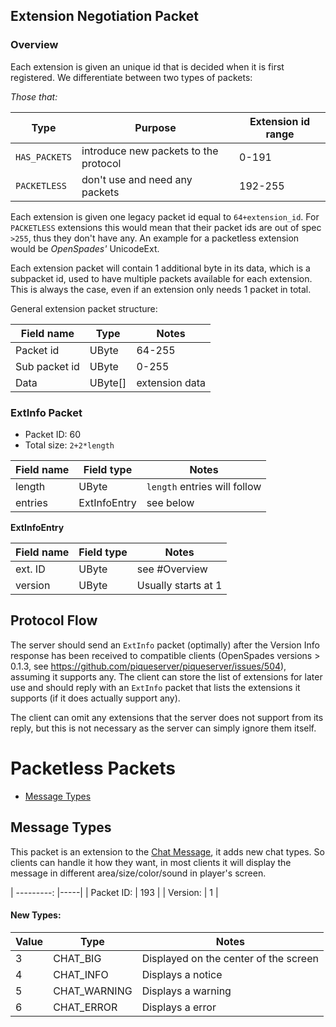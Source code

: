 ## Extension Negotiation Packet

### Overview

Each extension is given an unique id that is decided when it is first
registered. We differentiate between two types of packets:

*Those that:*

| Type          | Purpose                               | Extension id range |
| ------------- | ------------------------------------- | ------------------ |
| `HAS_PACKETS` | introduce new packets to the protocol | 0-191              |
| `PACKETLESS`  | don't use and need any packets        | 192-255            |

Each extension is given one legacy packet id equal to `64+extension_id`.
For `PACKETLESS` extensions this would mean that their packet ids are out
of spec `>255`, thus they don't have any.
An example for a packetless extension would be *OpenSpades'* UnicodeExt.

Each extension packet will contain 1 additional byte in its data, which is a
subpacket id, used to have multiple packets available for each extension. This
is always the case, even if an extension only needs 1 packet in total.

General extension packet structure:

| Field name    | Type      | Notes          |
| ------------- | --------- | -------------- |
| Packet id     | UByte     | 64-255         |
| Sub packet id | UByte     | 0-255          |
| Data          | UByte[]   | extension data |

### ExtInfo Packet

* Packet ID: 60
* Total size: `2+2*length`

| Field name | Field type   | Notes                        |
| ---------- | ------------ | ---------------------------- |
| length     | UByte        | `length` entries will follow |
| entries    | ExtInfoEntry | see below                    |

**ExtInfoEntry**

| Field name | Field type | Notes               |
| ---------- | ---------- | ------------------- |
| ext. ID    | UByte      | see #Overview       |
| version    | UByte      | Usually starts at 1 |

## Protocol Flow

The server should send an `ExtInfo` packet (optimally) after the Version Info response has been received to compatible clients
(OpenSpades versions > 0.1.3, see https://github.com/piqueserver/piqueserver/issues/504),
assuming it supports any. The client can store the list of extensions for later use and should
reply with an `ExtInfo` packet that lists the extensions it supports (if it does actually support any).

The client can omit any extensions that the server does not support from its
reply, but this is not necessary as the server can simply ignore them itself.


# Packetless Packets
* [Message Types](#message-types)

## Message Types

This packet is an extension to the [Chat Message](protocol075.html#chat-message), it adds new chat types.
So clients can handle it how they want, in most clients it will display the message in different area/size/color/sound in
player's screen.

| ---------: |-----|
| Packet ID: | 193 |
| Version:   | 1   |

#### New Types:
| Value | Type         | Notes                                 |
|-------|--------------|---------------------------------------|
| 3     | CHAT_BIG     | Displayed on the center of the screen |
| 4     | CHAT_INFO    | Displays a notice                     |
| 5     | CHAT_WARNING | Displays a warning                    |
| 6     | CHAT_ERROR   | Displays a error                      |